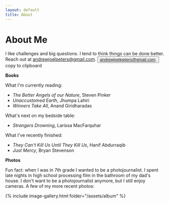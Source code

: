 ```yaml
---
layout: default
title: About
---
```

# About Me

I like challenges and big questions. I tend to think things can be done better. Reach out at 
<span class="mobile"><a href="mailto:hi@andrewjoelpeters.com">andrewjoelpeters@gmail.com.</a></span>
<span class="tooltip desktop"><button onclick='copyText("andrewjoelpeters@gmail.com")' href="javascript:void(0)">andrewjoelpeters@gmail.com.</button>
    <span class="tooltiptext body">copy to clipboard</span>
    </span>


**Books**

What I'm currently reading:

 - _The Better Angels of our Nature_, Steven Pinker
 - _Unaccustomed Earth_, Jhumpa Lahiri
 - _Winners Take All_, Anand Giridharadas

 What's next on my bedside table:

 - _Strangers Drowning_, Larissa MacFarquhar

 What I've recently finished:

 - _They Can't Kill Us Until They Kill Us_, Hanif Abdurraqib
 - _Just Mercy_, Bryan Stevenson

 **Photos**

 Fun fact: when I was in 7th grade I wanted to be a photojournalist. I spent late nights in high school processing film in the bathroom of my dad's house. I don't want to be a photojournalist anymore, but I still enjoy cameras. A few of my more recent photos:

 {% include image-gallery.html folder="/assets/album" %}
